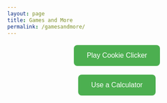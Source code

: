 ```yaml
---
layout: page
title: Games and More
permalink: /gamesandmore/
---
```


<div style="text-align: center; margin-top: 20px;">
    <a href="../cookieclicker" style="text-decoration: none;">
        <button style="background-color: #4CAF50; color: white; padding: 15px 30px; font-size: 16px; border: none; border-radius: 8px; cursor: pointer;">
            Play Cookie Clicker
        </button>
    </a>
</div>

<div style="text-align: center; margin-top: 20px;">
    <a href="../calculator" style="text-decoration: none;">
        <button style="background-color: #4CAF50; color: white; padding: 15px 30px; font-size: 16px; border: none; border-radius: 8px; cursor: pointer;">
            Use a Calculator
        </button>
    </a>
</div>


